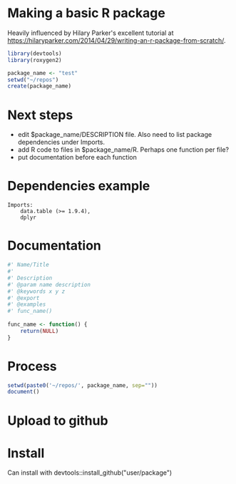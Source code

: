 # Making a basic R package

Heavily influenced by Hilary Parker's excellent tutorial
at https://hilaryparker.com/2014/04/29/writing-an-r-package-from-scratch/.

```r
library(devtools)
library(roxygen2)

package_name <- "test"
setwd("~/repos")
create(package_name)
```

# Next steps

 * edit $package_name/DESCRIPTION file. Also need to list package dependencies under Imports.
 * add R code to files in $package_name/R. Perhaps one function per file?
 * put documentation before each function

# Dependencies example

```
Imports:
    data.table (>= 1.9.4),
    dplyr
```

# Documentation

```r
#' Name/Title
#'
#' Description
#' @param name description
#' @keywords x y z
#' @export
#' @examples
#' func_name()
 
func_name <- function() {
    return(NULL)
}
```

# Process

```r
setwd(paste0('~/repos/', package_name, sep=""))
document()
```

# Upload to github

# Install

Can install with devtools::install_github("user/package")
